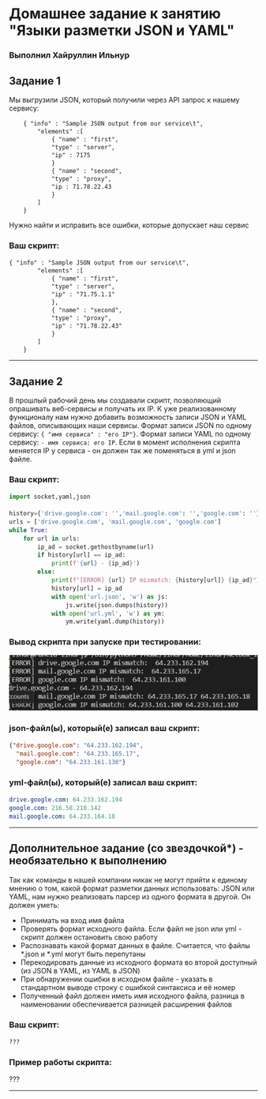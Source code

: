 # Домашнее задание к занятию "Языки разметки JSON и YAML"

### Выполнил Хайруллин Ильнур


## Задание 1

Мы выгрузили JSON, который получили через API запрос к нашему сервису:

```
    { "info" : "Sample JSON output from our service\t",
        "elements" :[
            { "name" : "first",
            "type" : "server",
            "ip" : 7175 
            }
            { "name" : "second",
            "type" : "proxy",
            "ip : 71.78.22.43
            }
        ]
    }
```
  Нужно найти и исправить все ошибки, которые допускает наш сервис

### Ваш скрипт:
```
{ "info" : "Sample JSON output from our service\t",
        "elements" :[
            { "name" : "first",
            "type" : "server",
            "ip" : "71.75.1.1" 
            },
            { "name" : "second",
            "type" : "proxy",
            "ip" : "71.78.22.43"
            }
        ]
    }
```

---

## Задание 2

В прошлый рабочий день мы создавали скрипт, позволяющий опрашивать веб-сервисы и получать их IP. К уже реализованному функционалу нам нужно добавить возможность записи JSON и YAML файлов, описывающих наши сервисы. Формат записи JSON по одному сервису: `{ "имя сервиса" : "его IP"}`. Формат записи YAML по одному сервису: `- имя сервиса: его IP`. Если в момент исполнения скрипта меняется IP у сервиса - он должен так же поменяться в yml и json файле.

### Ваш скрипт:
```python
import socket,yaml,json

history={'drive.google.com': '','mail.google.com': '','google.com': ''}
urls = ['drive.google.com', 'mail.google.com', 'google.com']
while True:
    for url in urls:
        ip_ad = socket.gethostbyname(url)
        if history[url] == ip_ad:
            print(f'{url} - {ip_ad}')
        else:
            print(f"[ERROR] {url} IP mismatch: {history[url]} {ip_ad}")
            history[url] = ip_ad
            with open('url.json', 'w') as js:
                js.write(json.dumps(history))
            with open('url.yml', 'w') as ym:
                ym.write(yaml.dump(history))
```

### Вывод скрипта при запуске при тестировании:

![1](img/1.png)


### json-файл(ы), который(е) записал ваш скрипт:
```json
{"drive.google.com": "64.233.162.194", 
  "mail.google.com": "64.233.165.17", 
  "google.com": "64.233.161.138"}
```

### yml-файл(ы), который(е) записал ваш скрипт:
```yaml
drive.google.com: 64.233.162.194
google.com: 216.58.210.142
mail.google.com: 64.233.164.18
```

---

## Дополнительное задание (со звездочкой*) - необязательно к выполнению

Так как команды в нашей компании никак не могут прийти к единому мнению о том, какой формат разметки данных использовать: JSON или YAML, нам нужно реализовать парсер из одного формата в другой. Он должен уметь:
   * Принимать на вход имя файла
   * Проверять формат исходного файла. Если файл не json или yml - скрипт должен остановить свою работу
   * Распознавать какой формат данных в файле. Считается, что файлы *.json и *.yml могут быть перепутаны
   * Перекодировать данные из исходного формата во второй доступный (из JSON в YAML, из YAML в JSON)
   * При обнаружении ошибки в исходном файле - указать в стандартном выводе строку с ошибкой синтаксиса и её номер
   * Полученный файл должен иметь имя исходного файла, разница в наименовании обеспечивается разницей расширения файлов

### Ваш скрипт:
```python
???
```

### Пример работы скрипта:
???

----

